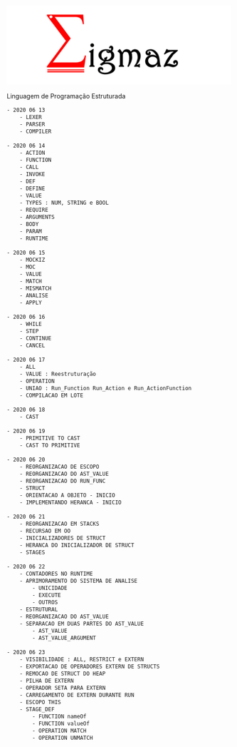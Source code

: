 
 
![Sigmaz](https://github.com/luandkg/Sigmaz/blob/master/res/logo.png)

Linguagem de Programação Estruturada

    - 2020 06 13
        - LEXER
        - PARSER
        - COMPILER
 
    - 2020 06 14 
        - ACTION
        - FUNCTION
        - CALL
        - INVOKE
        - DEF
        - DEFINE
        - VALUE
        - TYPES : NUM, STRING e BOOL
        - REQUIRE
        - ARGUMENTS
        - BODY
        - PARAM
        - RUNTIME
        
    - 2020 06 15 
        - MOCKIZ
        - MOC
        - VALUE
        - MATCH
        - MISMATCH
        - ANALISE
        - APPLY

    - 2020 06 16
        - WHILE
        - STEP
        - CONTINUE
        - CANCEL
        
    - 2020 06 17
        - ALL
        - VALUE : Reestruturação
        - OPERATION
        - UNIAO : Run_Function Run_Action e Run_ActionFunction
        - COMPILACAO EM LOTE
        
    - 2020 06 18
        - CAST
        
    - 2020 06 19
        - PRIMITIVE TO CAST
        - CAST TO PRIMITIVE
        
    - 2020 06 20
        - REORGANIZACAO DE ESCOPO
        - REORGANIZACAO DO AST_VALUE
        - REORGANIZACAO DO RUN_FUNC
        - STRUCT
        - ORIENTACAO A OBJETO - INICIO
        - IMPLEMENTANDO HERANCA - INICIO
        
    - 2020 06 21
        - REORGANIZACAO EM STACKS
        - RECURSAO EM OO
        - INICIALIZADORES DE STRUCT
        - HERANCA DO INICIALIZADOR DE STRUCT
        - STAGES
        
    - 2020 06 22
        - CONTADORES NO RUNTIME
        - APRIMORAMENTO DO SISTEMA DE ANALISE
            - UNICIDADE
            - EXECUTE
            - OUTROS
        - ESTRUTURAL
        - REORGANIZACAO DO AST_VALUE
        - SEPARACAO EM DUAS PARTES DO AST_VALUE
            - AST_VALUE
            - AST_VALUE_ARGUMENT
            
    - 2020 06 23
        - VISIBILIDADE : ALL, RESTRICT e EXTERN
        - EXPORTACAO DE OPERADORES EXTERN DE STRUCTS
        - REMOCAO DE STRUCT DO HEAP
        - PILHA DE EXTERN
        - OPERADOR SETA PARA EXTERN
        - CARREGAMENTO DE EXTERN DURANTE RUN
        - ESCOPO THIS
        - STAGE_DEF
            - FUNCTION nameOf
            - FUNCTION valueOf
            - OPERATION MATCH
            - OPERATION UNMATCH
            
       